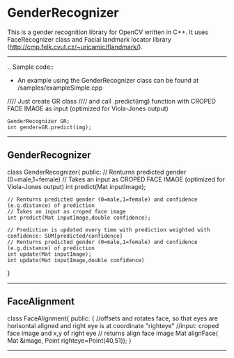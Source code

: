 GenderRecognizer
==============
This is a gender recognition library for OpenCV written in C++.
It uses FaceRecognizer class and Facial landmark locator library (http://cmp.felk.cvut.cz/~uricamic/flandmark/).

-------------------
.. Sample code::
   * An example using the GenderRecognizer class can be found at /samples/exampleSimple.cpp

  //// Just create GR class
	//// and call .predict(img) function with CROPED FACE IMAGE as input (optimized for Viola-Jones output) 
	
	GenderRecognizer GR;
	int gender=GR.predict(img);	


------------------
 GenderRecognizer
------------------

class GenderRecognizer{
public:
	// Renturns predicted gender (0=male,1=female)
	// Takes an input as CROPED FACE IMAGE (optimized for Viola-Jones output) 
	int predict(Mat inputImage);
	
	// Renturns predicted gender (0=male,1=female) and confidence (e.g.distance) of prediction
	// Takes an input as croped face image
	int predict(Mat inputImage,double confidence);
	
	// Prediction is updated every time with prediction weighted with confidence: SUM[predicted/confidence]
	// Renturns predicted gender (0=male,1=female) and confidence (e.g.distance) of prediction
	int update(Mat inputImage);
	int update(Mat inputImage,double confidence)
}

------------------
 FaceAlignment
------------------


class FaceAlignment{
public:
{
	//offsets and rotates face, so that eyes are horisontal aligned and right eye is at coordinate "righteye"
	//input: croped face image and x,y of right eye
	// returns align face image
	Mat alignFace( Mat &image, Point righteye=Point(40,51));
}

------------------------

	
